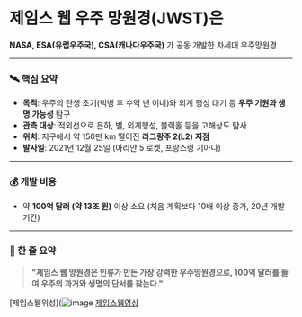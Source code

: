 # 제임스 웹 우주 망원경(JWST)은 
**NASA, ESA(유럽우주국), CSA(캐나다우주국)** 가 공동 개발한 차세대 우주망원경

---

### 🛰️ 핵심 요약

* **목적**: 우주의 탄생 초기(빅뱅 후 수억 년 이내)와 외계 행성 대기 등 **우주 기원과 생명 가능성** 탐구
* **관측 대상**: 적외선으로 은하, 별, 외계행성, 블랙홀 등을 고해상도 탐사
* **위치**: 지구에서 약 150만 km 떨어진 **라그랑주 2(L2) 지점**
* **발사일**: 2021년 12월 25일 (아리안 5 로켓, 프랑스령 기아나)

---

### 💰 개발 비용

* 약 **100억 달러 (약 13조 원)** 이상 소요
  (처음 계획보다 10배 이상 증가, 20년 개발 기간)

---

### 🎯 한 줄 요약

> **"제임스 웹 망원경은 인류가 만든 가장 강력한 우주망원경으로, 100억 달러를 들여 우주의 과거와 생명의 단서를 찾는다."**

[제임스웹위성](![image](https://github.com/user-attachments/assets/e542716e-6d8c-4e5e-9e67-5e28bcb438f2)
[제임스웹영상](https://www.chosun.com/resizer/v2/VRIRAXVYGVHDDDNYOVDHHOWJ6Q.jpg?auth=23822d962a365ad47f33f08f938d795dd9facbc6dba374386cc863ba72fe570b&width=1280)
